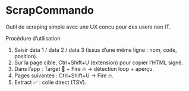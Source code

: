 # ScrapCommando
Outil de scraping simple avec une UX concu pour des users non IT.

Procédure d’utilisation
1) Saisir data 1 / data 2 / data 3 (issus d’une même ligne : nom, code, position).
2) Sur la page cible, Ctrl+Shift+U (extension) pour copier l’HTML signé.
3) Dans l’app : Target 🎯 + Fire 🔥 → détection loop + aperçu.
4) Pages suivantes : Ctrl+Shift+U → Fire 🔥.
5) Extract ✅ : colle direct (TSV).
